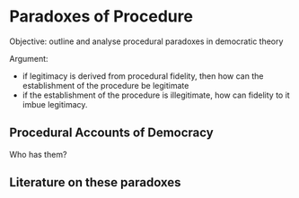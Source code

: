 # Paradoxes of Procedure

Objective: outline and analyse procedural paradoxes in democratic theory

Argument:

- if legitimacy is derived from procedural fidelity, then how can the establishment of the procedure be legitimate
- if the establishment of the procedure is illegitimate, how can fidelity to it imbue legitimacy.

## Procedural Accounts of Democracy

Who has them?

## Literature on these paradoxes

